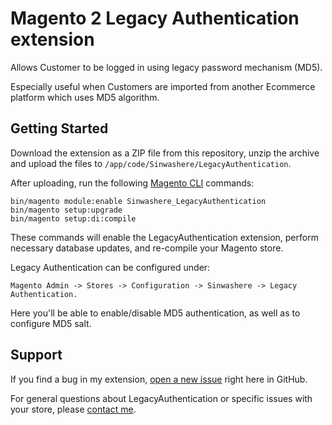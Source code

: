 # Magento 2 Legacy Authentication extension

Allows Customer to be logged in using legacy password mechanism (MD5). 

Especially useful when Customers are imported from another Ecommerce platform which uses MD5 algorithm.

## Getting Started

Download the extension as a ZIP file from this repository, unzip the archive and upload the files to `/app/code/Sinwashere/LegacyAuthentication`. 

After uploading, run the following [Magento CLI](http://devdocs.magento.com/guides/v2.0/config-guide/cli/config-cli-subcommands.html) commands:

```
bin/magento module:enable Sinwashere_LegacyAuthentication
bin/magento setup:upgrade
bin/magento setup:di:compile
```

These commands will enable the LegacyAuthentication extension, perform necessary database updates, and re-compile your Magento store. 

Legacy Authentication can be configured under:

`Magento Admin -> Stores -> Configuration -> Sinwashere -> Legacy Authentication.`

Here you'll be able to enable/disable MD5 authentication, as well as to configure MD5 salt.

## Support

If you find a bug in my extension, [open a new issue](https://github.com/sinisa86/Sinwashere_LegacyAuthentication/issues/new) right here in GitHub. 

For general questions about LegacyAuthentication or specific issues with your store, please [contact me](http://www.sinwashere.com/contact/).